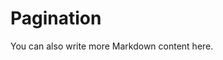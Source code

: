 # Pagination

<script setup>
import { ref } from 'vue'

// If your component is **not** globally registered, uncomment the next line and adjust the path accordingly
// import MyComponent from '@path/to/MyComponent.vue'

const inputValue1 = ref()
const inputValue2 = ref()
const searchValue = ref()
const isEditingSearchPage = ref()
</script>

<!-- Use the component with v-model binding -->
<Pagination v-model="inputValue1" v-model:searchPage="searchValue" size="size-10" border-radius-size="rounded-full" :pageSize="10" :enableSearchPage="false"/>

You can also write more Markdown content here.

<Pagination v-model="inputValue2" v-model:searchPage="searchValue" v-model:isEditingSearchPage="isEditingSearchPage" :pageSize="10" />
